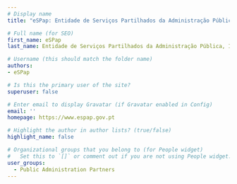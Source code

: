 ```yaml
---
# Display name
title: "eSPap: Entidade de Serviços Partilhados da Administração Pública, I. P."

# Full name (for SEO)
first_name: eSPap
last_name: Entidade de Serviços Partilhados da Administração Pública, I. P.

# Username (this should match the folder name)
authors:
- eSPap

# Is this the primary user of the site?
superuser: false

# Enter email to display Gravatar (if Gravatar enabled in Config)
email: ''
homepage: https://www.espap.gov.pt

# Highlight the author in author lists? (true/false)
highlight_name: false

# Organizational groups that you belong to (for People widget)
#   Set this to `[]` or comment out if you are not using People widget.
user_groups:
  - Public Administration Partners
---
```

